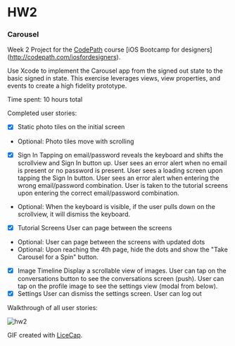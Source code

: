 # HW2
### Carousel

Week 2 Project for the [CodePath](http://www.codepath.com/) course [iOS Bootcamp for designers] (http://codepath.com/iosfordesigners).

Use Xcode to implement the Carousel app from the signed out state to the basic signed in state. This exercise leverages views, view properties, and events to create a high fidelity prototype.

Time spent: 10 hours total

Completed user stories:
 * [x] Static photo tiles on the initial screen
+ Optional: Photo tiles move with scrolling
 * [x] Sign In
Tapping on email/password reveals the keyboard and shifts the scrollview and Sign In button up.
User sees an error alert when no email is present or no password is present.
User sees a loading screen upon tapping the Sign In button.
User sees an error alert when entering the wrong email/password combination.
User is taken to the tutorial screens upon entering the correct email/password combination.
+ Optional: When the keyboard is visible, if the user pulls down on the scrollview, it will dismiss the keyboard.
 * [x] Tutorial Screens
User can page between the screens
+ Optional: User can page between the screens with updated dots
+ Optional: Upon reaching the 4th page, hide the dots and show the "Take Carousel for a Spin" button.
 * [x] Image Timeline
Display a scrollable view of images.
User can tap on the conversations button to see the conversations screen (push).
User can tap on the profile image to see the settings view (modal from below).
 * [x] Settings
User can dismiss the settings screen.
User can log out

Walkthrough of all user stories:

![hw2](https://cloud.githubusercontent.com/assets/10460611/6205428/9503fde2-b522-11e4-8a9e-c844208e1941.gif)

GIF created with [LiceCap](http://www.cockos.com/licecap/).
